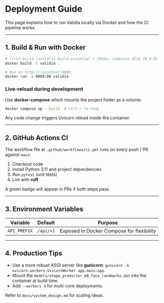 # Deployment Guide

This page explains how to run Validia locally via Docker and how the CI pipeline works.

---

## 1. Build & Run with Docker

```bash
# first build (installs build-essential + CMake, compiles dlib 20.0.0)
docker build -t validia .

# Run on http://localhost:8000
docker run -p 8000:80 validia
```

### Live-reload during development

Use **docker-compose** which mounts the project folder as a volume:

```bash
docker compose up --build  # ctrl-c to stop
```

Any code change triggers Uvicorn reload inside the container.

---

## 2. GitHub Actions CI

The workflow file at `.github/workflows/ci.yml` runs on every push / PR against `main`:

1. Checkout code
2. Install Python 3.11 and project dependencies
3. Run `pytest` (unit tests)
4. Lint with **ruff**

A green badge will appear in PRs if both steps pass.

---

## 3. Environment Variables

| Variable | Default | Purpose |
|----------|---------|---------|
| `API_PREFIX` | `/api/v1` | Exposed in Docker Compose for flexibility |

---

## 4. Production Tips

* Use a more robust ASGI server like **gunicorn**: `gunicorn -k uvicorn.workers.UvicornWorker app.main:app`.
* Mount the `models/shape_predictor_68_face_landmarks.dat` into the container at build time.
* Add `--workers 4` for multi-core deployments.

Refer to `docs/system_design.md` for scaling ideas. 